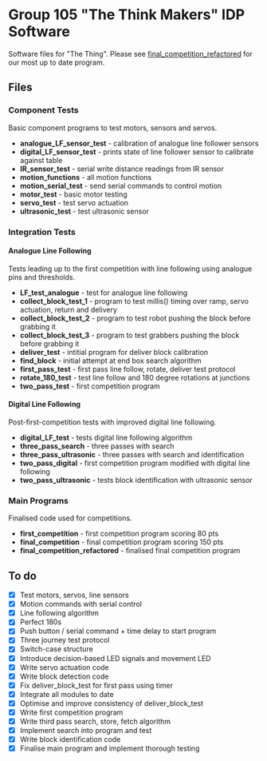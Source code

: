 # Group 105 "The Think Makers" IDP Software

Software files for "The Thing".
Please see [final_competition_refactored](https://gitlab.com/t7191/software/-/blob/main/Main%20Programs/final_competition_refactored.ino) for our most up to date program.
## Files

### Component Tests
Basic component programs to test motors, sensors and servos.
- **analogue_LF_sensor_test** - calibration of analogue line follower sensors
- **digital_LF_sensor_test** - prints state of line follower sensor to calibrate against table
- **IR_sensor_test** - serial write distance readings from IR sensor
- **motion_functions** - all motion functions
- **motion_serial_test** - send serial commands to control motion
- **motor_test** - basic motor testing
- **servo_test** - test servo actuation
- **ultrasonic_test** - test ultrasonic sensor

### Integration Tests

#### Analogue Line Following
Tests leading up to the first competition with line following using analogue pins and thresholds.
- **LF_test_analogue** - test for analogue line following
- **collect_block_test_1** - program to test millis() timing over ramp, servo actuation, return and delivery 
- **collect_block_test_2** - program to test robot pushing the block before grabbing it
- **collect_block_test_3** - program to test grabbers pushing the block before grabbing it
- **deliver_test** - intitial program for deliver block calibration
- **find_block** - initial attempt at end box search algorithm
- **first_pass_test** - first pass line follow, rotate, deliver test protocol
- **rotate_180_test** - test line follow and 180 degree rotations at junctions
- **two_pass_test** - first competition program


#### Digital Line Following
Post-first-competition tests with improved digital line following.
- **digital_LF_test** - tests digital line following algorithm
- **three_pass_search** - three passes with search
- **three_pass_ultrasonic** - three passes with search and identification
- **two_pass_digital** - first competition program modified with digital line following
- **two_pass_ultrasonic** - tests block identification with ultrasonic sensor
### Main Programs
Finalised code used for competitions.
- **first_competition** - first competition program scoring 80 pts
- **final_competition** - final competition program scoring 150 pts
- **final_competition_refactored** - finalised final competition program


## To do

- [x] Test motors, servos, line sensors
- [x] Motion commands with serial control
- [x] Line following algorithm
- [x] Perfect 180s
- [x] Push button / serial command + time delay to start program
- [x] Three journey test protocol
- [x] Switch-case structure
- [x] Introduce decision-based LED signals and movement LED
- [x] Write servo actuation code
- [x] Write block detection code
- [x] Fix deliver_block_test for first pass using timer 
- [x] Integrate all modules to date
- [x] Optimise and improve consistency of deliver_block_test
- [x] Write first competition program
- [x] Write third pass search, store, fetch algorithm
- [x] Implement search into program and test
- [x] Write block identification code
- [x] Finalise main program and implement thorough testing
